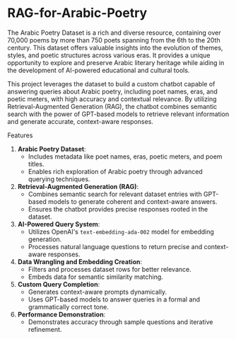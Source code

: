 # RAG-for-Arabic-Poetry
The Arabic Poetry Dataset is a rich and diverse resource, containing over 70,000 poems by more than 750 poets spanning from the 6th to the 20th century. This dataset offers valuable insights into the evolution of themes, styles, and poetic structures across various eras. It provides a unique opportunity to explore and preserve Arabic literary heritage while aiding in the development of AI-powered educational and cultural tools.

This project leverages the dataset to build a custom chatbot capable of answering queries about Arabic poetry, including poet names, eras, and poetic meters, with high accuracy and contextual relevance. By utilizing Retrieval-Augmented Generation (RAG), the chatbot combines semantic search with the power of GPT-based models to retrieve relevant information and generate accurate, context-aware responses.

Features 
1. **Arabic Poetry Dataset**:
   * Includes metadata like poet names, eras, poetic meters, and poem titles.
   * Enables rich exploration of Arabic poetry through advanced querying techniques.
3. **Retrieval-Augmented Generation (RAG)**:
   * Combines semantic search for relevant dataset entries with GPT-based models to generate coherent and context-aware answers.
   * Ensures the chatbot provides precise responses rooted in the dataset.
5. **AI-Powered Query System**:
   * Utilizes OpenAI's `text-embedding-ada-002` model for embedding generation.
   * Processes natural language questions to return precise and context-aware responses.
7. **Data Wrangling and Embedding Creation**:
   * Filters and processes dataset rows for better relevance.
   * Embeds data for semantic similarity matching.
9. **Custom Query Completion**:
    * Generates context-aware prompts dynamically.
    * Uses GPT-based models to answer queries in a formal and grammatically correct tone.
11. **Performance Demonstration**:
    * Demonstrates accuracy through sample questions and iterative refinement.

